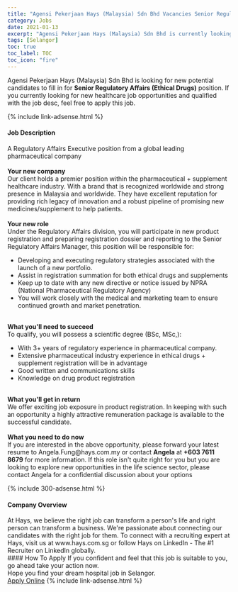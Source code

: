 ```yaml
---
title: "Agensi Pekerjaan Hays (Malaysia) Sdn Bhd Vacancies Senior Regulatory Affairs (Ethical Drugs)" 
category: Jobs 
date: 2021-01-13 
excerpt: "Agensi Pekerjaan Hays (Malaysia) Sdn Bhd is currently looking for suitable person to fill in the Senior Regulatory Affairs (Ethical Drugs) which positioned at Selangor" 
tags: [Selangor] 
toc: true 
toc_label: TOC 
toc_icon: "fire" 
--- 
```


<p>Agensi Pekerjaan Hays (Malaysia) Sdn Bhd is looking for new potential candidates to fill in for <b>Senior Regulatory Affairs (Ethical Drugs)</b> position. If you currently looking for new healthcare job opportunities and qualified with the job desc, feel free to apply this job.
</p>{% include link-adsense.html %} 
<div><div><h4>Job Description</h4></div><div><div><span><div><p>A Regulatory Affairs Executive position from a global leading pharmaceutical company<br><br><strong>Your new company</strong><br>Our client holds a premier position within the pharmaceutical + supplement healthcare industry. With a brand that is recognized worldwide and strong presence in Malaysia and worldwide. They have excellent reputation for providing rich legacy of innovation and a robust pipeline of promising new medicines/supplement to help patients.<br><br><strong>Your new role</strong><br>Under the Regulatory Affairs division, you will participate in new product registration and preparing registration dossier and reporting to the Senior Regulatory Affairs Manager, this position will be responsible for:</p><ul><li>Developing and executing regulatory strategies associated with the launch of a new portfolio.</li><li>Assist in registration summation for both ethical drugs and supplements</li><li>Keep up to date with any new directive or notice issued by NPRA (National Pharmaceutical Regulatory Agency)</li><li>You will work closely with the medical and marketing team to ensure continued growth and market penetration.</li></ul><p><br><strong>What you'll need to succeed</strong><br>To qualify, you will possess a scientific degree (BSc, MSc,):</p><ul><li>With 3+ years of regulatory experience in pharmaceutical company.</li><li>Extensive pharmaceutical industry experience in ethical drugs + supplement registration will be in advantage</li><li>Good written and communications skills</li><li>Knowledge on drug product registration</li></ul><p><br><strong>What you'll get in return</strong><br>We offer exciting job exposure in product registration. In keeping with such an opportunity a highly attractive remuneration package is available to the successful candidate.<br><br><strong>What you need to do now</strong><br>If you are interested in the above opportunity, please forward your latest resume to Angela.Fung@hays.com.my or contact <strong>Angela</strong> at <strong>+603 7611 8679</strong> for more information. If this role isn't quite right for you but you are looking to explore new opportunities in the life science sector, please contact Angela for a confidential discussion about your options</p></div></span></div></div></div> 
{% include 300-adsense.html %} 
<div><div><h4>Company Overview</h4></div><div><div><span><div>At Hays, we believe the right job can transform a person's life and right person can transform a business. We're passionate about connecting our candidates with the right job for them. To connect with a recruiting expert at Hays, visit us at www.hays.com.sg or follow Hays on LinkedIn - The #1 Recruiter on LinkedIn globally.</div></span></div></div></div> 
#### How To Apply 
If you confident and feel that this job is suitable to you, go ahead take your action now. <br/> 
Hope you find your dream hospital job in Selangor. <br/> 
<a href="https://www.jobstreet.com.my/en/job/senior-regulatory-affairs-ethical-drugs-4462199?jobId=jobstreet-my-job-4462199&sectionRank=14&token=0~8e54fc56-e00e-4676-bf56-4a48ebf7814e&fr=SRP%20View%20In%20New%20Ta" class="btn btn--warning" target="_blank" rel="nofollow noopenner">Apply Online</a> 
{% include link-adsense.html %} 